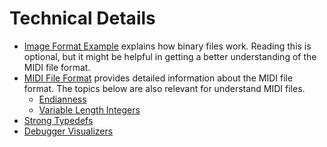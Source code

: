 # Technical Details

* [Image Format Example](image-example.md) explains how binary files work. Reading this is optional, but it might be helpful in getting a better understanding of the MIDI file format.
* [MIDI File Format](midi.md) provides detailed information about the MIDI file format. The topics below are also relevant for understand MIDI files.
  * [Endianness](endianness.md)
  * [Variable Length Integers](variable-length-integers.md)
* [Strong Typedefs](strong-typedefs.md)
* [Debugger Visualizers](debugger-visualizers.md)